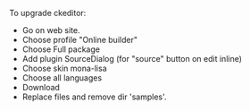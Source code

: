 To upgrade ckeditor:
- Go on web site. 
- Choose profile "Online builder"
- Choose Full package
- Add plugin SourceDialog (for "source" button on edit inline)
- Choose skin mona-lisa
- Choose all languages
- Download
- Replace files and remove dir 'samples'.